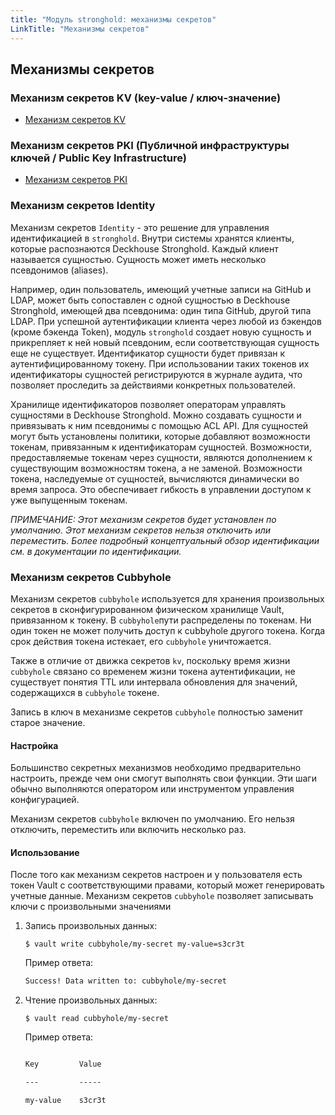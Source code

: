 ```yaml
---
title: "Модуль stronghold: механизмы секретов"
LinkTitle: "Механизмы секретов"
---
```


## Механизмы секретов

### Механизм секретов KV (key-value / ключ-значение)

- [Механизм секретов KV](admin_guide_kv.html)

### Механизм секретов PKI (Публичной инфраструктуры ключей / Public Key Infrastructure)

- [Механизм секретов PKI](admin_guide_pki.html)

### Механизм секретов Identity

Механизм секретов `Identity` - это решение для управления идентификацией в `stronghold`. Внутри системы хранятся клиенты, которые распознаются Deckhouse Stronghold. Каждый клиент называется сущностью. Сущность может иметь несколько псевдонимов (aliases). 

Например, один пользователь, имеющий учетные записи на GitHub и LDAP, может быть сопоставлен с одной сущностью в Deckhouse Stronghold, имеющей два псевдонима: один типа GitHub, другой типа LDAP. При успешной аутентификации клиента через любой из бэкендов (кроме бэкенда Token), модуль `stronghold` создает новую сущность и прикрепляет к ней новый псевдоним, если соответствующая сущность еще не существует. Идентификатор сущности будет привязан к аутентифицированному токену. При использовании таких токенов их идентификаторы сущностей регистрируются в журнале аудита, что позволяет проследить за действиями конкретных пользователей.

Хранилище идентификаторов позволяет операторам управлять сущностями в Deckhouse Stronghold. Можно создавать сущности и привязывать к ним псевдонимы с помощью ACL API. Для сущностей могут быть установлены политики, которые добавляют возможности токенам, привязанным к идентификаторам сущностей. Возможности, предоставляемые токенам через сущности, являются дополнением к существующим возможностям токена, а не заменой. Возможности токена, наследуемые от сущностей, вычисляются динамически во время запроса. Это обеспечивает гибкость в управлении доступом к уже выпущенным токенам.

_ПРИМЕЧАНИЕ: Этот механизм секретов будет установлен по умолчанию. Этот механизм секретов нельзя отключить или переместить. Более подробный концептуальный обзор идентификации см. в документации по идентификации._

### Механизм секретов Cubbyhole

Механизм секретов `cubbyhole` используется для хранения произвольных секретов в сконфигурированном физическом хранилище Vault, привязанном к токену. В `cubbyhole`пути распределены по токенам. Ни один токен не может получить доступ к cubbyhole другого токена. Когда срок действия токена истекает, его `cubbyhole` уничтожается.

Также в отличие от движка секретов `kv`, поскольку время жизни `cubbyhole` связано со временем жизни токена аутентификации, не существует понятия TTL или интервала обновления для значений, содержащихся в `cubbyhole` токене.

Запись в ключ в механизме секретов `cubbyhole` полностью заменит старое значение.

#### Настройка

Большинство секретных механизмов необходимо предварительно настроить, прежде чем они смогут выполнять свои функции. Эти шаги обычно выполняются оператором или инструментом управления конфигурацией.

Механизм секретов `cubbyhole` включен по умолчанию. Его нельзя отключить, переместить или включить несколько раз.

#### Использование

После того как механизм секретов настроен и у пользователя есть токен Vault с соответствующими правами, который может генерировать учетные данные. Механизм секретов `cubbyhole` позволяет записывать ключи с произвольными значениями

1. Запись произвольных данных:

   ```shell
   $ vault write cubbyhole/my-secret my-value=s3cr3t
    ```
    
    Пример ответа:
    
    ```txt
   Success! Data written to: cubbyhole/my-secret
   ```

1. Чтение произвольных данных:

   ```shell
   $ vault read cubbyhole/my-secret
    ```
    
    Пример ответа:
    
    ```txt
   
    Key         Value
   
    ---         -----
   
    my-value    s3cr3t
    ```
